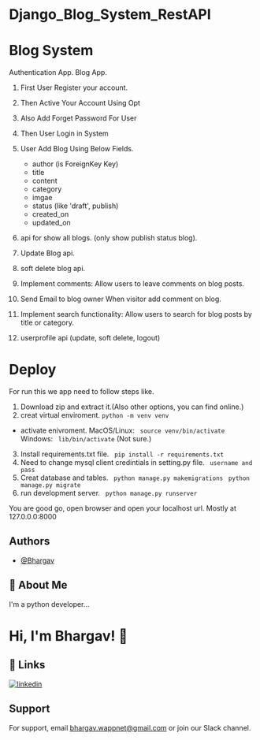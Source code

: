 # Django_Blog_System_RestAPI
Blog System
==================

Authentication App.
Blog App.

1. First User Register your account.
2. Then Active Your Account Using Opt
3. Also Add Forget Password For User
4. Then User Login in System
5. User Add Blog Using Below Fields.

    - author (is ForeignKey Key)
    - title
    - content
    - category
    - imgae
    - status (like 'draft', publish)
    - created_on
    - updated_on

6. api for show all blogs. (only show publish status blog).
7. Update Blog api.
8. soft delete blog api.
9. Implement comments: Allow users to leave comments on blog posts.
10. Send Email to blog owner When visitor add comment on blog.
11. Implement search functionality: Allow users to search for blog posts by title or category.
12. userprofile api (update, soft delete, logout)

# Deploy
For run this we app need to follow steps like.

1. Download zip and extract it.(Also other options, you can find online.)
2. creat virtual enviroment.
``` python -m venv venv ```
* activate enivroment.
MacOS/Linux: ``` source venv/bin/activate```
Windows: ``` lib/bin/activate``` (Not sure.)
3. Install requirements.txt file.
``` pip install -r requirements.txt```
4. Need to change mysql client credintials in setting.py file.
``` username and pass``` 
5. Creat database and tables.
``` python manage.py makemigrations```
``` python manage.py migrate```
6. run development server.
``` python manage.py runserver```

You are good go, open browser and open your localhost url.
Mostly at 127.0.0.0:8000

## Authors

- [@Bhargav](https://github.com/Bhargav-Wappnet)


## 🚀 About Me
I'm a python developer...


# Hi, I'm Bhargav! 👋


## 🔗 Links

[![linkedin](https://img.shields.io/badge/linkedin-0A66C2?style=for-the-badge&logo=linkedin&logoColor=white)](https://www.linkedin.com/in/bhargav-borkhatariya-bb5010195/)


## Support

For support, email bhargav.wappnet@gmail.com or join our Slack channel.
